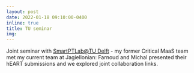 ```yaml
---
layout: post
date: 2022-01-18 09:10:00-0400
inline: true
title: TU seminar
img:
---
```


Joint seminar with [SmartPTLab@TU Delft](http://smartptlab.tudelft.nl/) - my former Critical MaaS team met my current team at Jagiellonian: Farnoud and Michal presented their hEART submissions and we explored joint collaboration links.

